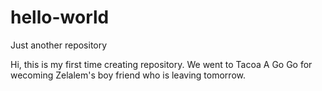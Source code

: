 # hello-world
Just another repository

Hi, this is my first time creating repository.
We went to Tacoa A Go Go for wecoming Zelalem's boy friend who is leaving tomorrow.
